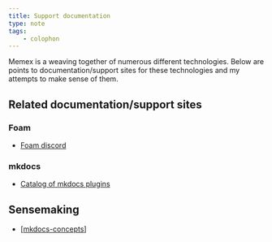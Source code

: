 ```yaml
---
title: Support documentation
type: note
tags: 
    - colophon
---
```


Memex is a weaving together of numerous different technologies. Below are points to documentation/support sites for these technologies and my attempts to make sense of them.

## Related documentation/support sites

### Foam

- [Foam discord](https://discord.com/channels/729975036148056075/729976283613626408)

### mkdocs

- [Catalog of mkdocs plugins](https://github.com/mkdocs/catalog?tab=readme-ov-file#-theming)

## Sensemaking

- [[mkdocs-concepts]]


[//begin]: # "Autogenerated link references for markdown compatibility"
[mkdocs-concepts]: mkdocs-concepts "mkdocs concepts"
[//end]: # "Autogenerated link references"